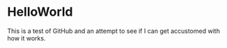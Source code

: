 # HelloWorld

This is a test of GitHub and an attempt to see if I can get accustomed with how it works.
